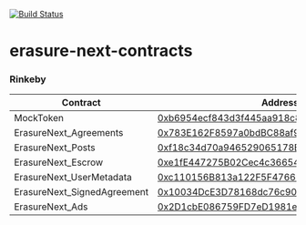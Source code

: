 [![Build Status](https://travis-ci.com/erasureprotocol/erasure-next-contracts.svg?token=htxVq6Egy28TqXbFnsyf&branch=master)](https://travis-ci.com/erasureprotocol/erasure-next-contracts)

# erasure-next-contracts

### Rinkeby

| Contract | Address |
| - | - |
| MockToken | [0xb6954ecf843d3f445aa918c8614e871c2cbcfd2c](https://rinkeby.etherscan.io/address/0xb6954ecf843d3f445aa918c8614e871c2cbcfd2c) |
| ErasureNext_Agreements | [0x783E162F8597a0bdBC88af97Da14a4957Cc3a616](https://rinkeby.etherscan.io/address/0x783E162F8597a0bdBC88af97Da14a4957Cc3a616) |
| ErasureNext_Posts | [0xf18c34d70a946529065178BEbcC696920fEfFA33](https://rinkeby.etherscan.io/address/0xf18c34d70a946529065178BEbcC696920fEfFA33) |
| ErasureNext_Escrow | [0xe1fE447275B02Cec4c36654E33D245Eb4a95fBE3](https://rinkeby.etherscan.io/address/0xe1fE447275B02Cec4c36654E33D245Eb4a95fBE3) |
| ErasureNext_UserMetadata | [0xc110156B813a122F5F4766937d8D54035A04fEB5](https://rinkeby.etherscan.io/address/0xc110156B813a122F5F4766937d8D54035A04fEB5) |
| ErasureNext_SignedAgreement | [0x10034DcE3D78168dc76c905EB3B3481E823DA48a](https://rinkeby.etherscan.io/address/0x10034DcE3D78168dc76c905EB3B3481E823DA48a) |
| ErasureNext_Ads | [0x2D1cbE086759FD7eD1981e0120d0F5BE8b4c0053](https://rinkeby.etherscan.io/address/0x2D1cbE086759FD7eD1981e0120d0F5BE8b4c0053) |
